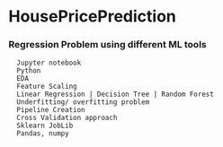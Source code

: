 # HousePricePrediction
### Regression Problem using different ML tools
      Jupyter notebook
      Python
      EDA
      Feature Scaling
      Linear Regression | Decision Tree | Random Forest
      Underfitting/ overfitting problem
      Pipeline Creation
      Cross Validation approach
      Sklearn JobLib
      Pandas, numpy

